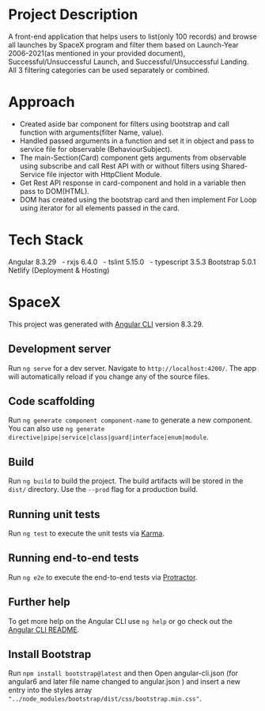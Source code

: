 # Project Description
A front-end application that helps users to list(only 100 records) and browse all launches by SpaceX program and filter them based on Launch-Year 2006-2021(as mentioned in your provided document), Successful/Unsuccessful Launch, and Successful/Unsuccessful Landing. All 3 filtering categories can be used separately or combined.

# Approach
- Created aside bar component for filters using bootstrap and call function with arguments(filter Name, value).
- Handled passed arguments in a function and set it in object and pass to service file for observable (BehaviourSubject).
- The main-Section(Card) component gets arguments from observable using subscribe and call Rest API with or without filters using Shared-Service file injector with HttpClient Module.
- Get Rest API response in card-component and hold in a variable then pass to DOM(HTML).
- DOM has created using the bootstrap card and then implement For Loop using iterator for all elements passed in the card.

# Tech Stack
Angular 8.3.29
  - rxjs 6.4.0
  - tslint 5.15.0
  - typescript 3.5.3
Bootstrap 5.0.1
Netlify (Deployment & Hosting)

# SpaceX

This project was generated with [Angular CLI](https://github.com/angular/angular-cli) version 8.3.29.

## Development server

Run `ng serve` for a dev server. Navigate to `http://localhost:4200/`. The app will automatically reload if you change any of the source files.

## Code scaffolding

Run `ng generate component component-name` to generate a new component. You can also use `ng generate directive|pipe|service|class|guard|interface|enum|module`.

## Build

Run `ng build` to build the project. The build artifacts will be stored in the `dist/` directory. Use the `--prod` flag for a production build.

## Running unit tests

Run `ng test` to execute the unit tests via [Karma](https://karma-runner.github.io).

## Running end-to-end tests

Run `ng e2e` to execute the end-to-end tests via [Protractor](http://www.protractortest.org/).

## Further help

To get more help on the Angular CLI use `ng help` or go check out the [Angular CLI README](https://github.com/angular/angular-cli/blob/master/README.md).

## Install Bootstrap
 
Run `npm install bootstrap@latest` and then Open angular-cli.json (for angular6 and later file name changed to angular.json ) and insert a new entry into the styles array  `"../node_modules/bootstrap/dist/css/bootstrap.min.css"`.
